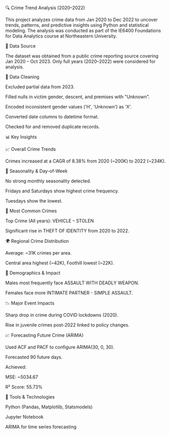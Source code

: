 🔍 Crime Trend Analysis (2020–2022)

This project analyzes crime data from Jan 2020 to Dec 2022 to uncover trends, patterns, and predictive insights using Python and statistical modeling. The analysis was conducted as part of the IE6400 Foundations for Data Analytics course at Northeastern University.


📂 Data Source

The dataset was obtained from a public crime reporting source covering Jan 2020 – Oct 2023. Only full years (2020–2022) were considered for analysis.

🧹 Data Cleaning

Excluded partial data from 2023.

Filled nulls in victim gender, descent, and premises with "Unknown".

Encoded inconsistent gender values ('H', 'Unknown') as 'X'.

Converted date columns to datetime format.

Checked for and removed duplicate records.



📊 Key Insights




📈 Overall Crime Trends


Crimes increased at a CAGR of 8.38% from 2020 (~200K) to 2022 (~234K).


📅 Seasonality & Day-of-Week


No strong monthly seasonality detected.

Fridays and Saturdays show highest crime frequency.

Tuesdays show the lowest.


🚓 Most Common Crimes

Top Crime (All years): VEHICLE – STOLEN

Significant rise in THEFT OF IDENTITY from 2020 to 2022.


🌍 Regional Crime Distribution

Average: ~31K crimes per area.

Central area highest (~42K), Foothill lowest (~22K).


🧒 Demographics & Impact

Males most frequently face ASSAULT WITH DEADLY WEAPON.

Females face more INTIMATE PARTNER - SIMPLE ASSAULT.


📉 Major Event Impacts

Sharp drop in crime during COVID lockdowns (2020).

Rise in juvenile crimes post-2022 linked to policy changes.


📈 Forecasting Future Crime (ARIMA)

Used ACF and PACF to configure ARIMA(30, 0, 30).

Forecasted 90 future days.


Achieved:

MSE: ~5034.67

R² Score: 55.73%


📎 Tools & Technologies

Python (Pandas, Matplotlib, Statsmodels)

Jupyter Notebook

ARIMA for time series forecasting
